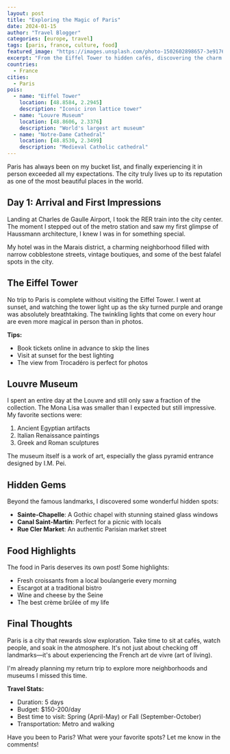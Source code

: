 ```yaml
---
layout: post
title: "Exploring the Magic of Paris"
date: 2024-01-15
author: "Travel Blogger"
categories: [europe, travel]
tags: [paris, france, culture, food]
featured_image: "https://images.unsplash.com/photo-1502602898657-3e91760cbb34?w=800"
excerpt: "From the Eiffel Tower to hidden cafés, discovering the charm of the City of Light."
countries:
  - France
cities:
  - Paris
pois:
  - name: "Eiffel Tower"
    location: [48.8584, 2.2945]
    description: "Iconic iron lattice tower"
  - name: "Louvre Museum"
    location: [48.8606, 2.3376]
    description: "World's largest art museum"
  - name: "Notre-Dame Cathedral"
    location: [48.8530, 2.3499]
    description: "Medieval Catholic cathedral"
---
```


Paris has always been on my bucket list, and finally experiencing it in person exceeded all my expectations. The city truly lives up to its reputation as one of the most beautiful places in the world.

## Day 1: Arrival and First Impressions

Landing at Charles de Gaulle Airport, I took the RER train into the city center. The moment I stepped out of the metro station and saw my first glimpse of Haussmann architecture, I knew I was in for something special.

My hotel was in the Marais district, a charming neighborhood filled with narrow cobblestone streets, vintage boutiques, and some of the best falafel spots in the city.

## The Eiffel Tower

No trip to Paris is complete without visiting the Eiffel Tower. I went at sunset, and watching the tower light up as the sky turned purple and orange was absolutely breathtaking. The twinkling lights that come on every hour are even more magical in person than in photos.

**Tips:**

- Book tickets online in advance to skip the lines
- Visit at sunset for the best lighting
- The view from Trocadéro is perfect for photos

## Louvre Museum

I spent an entire day at the Louvre and still only saw a fraction of the collection. The Mona Lisa was smaller than I expected but still impressive. My favorite sections were:

1. Ancient Egyptian artifacts
2. Italian Renaissance paintings
3. Greek and Roman sculptures

The museum itself is a work of art, especially the glass pyramid entrance designed by I.M. Pei.

## Hidden Gems

Beyond the famous landmarks, I discovered some wonderful hidden spots:

- **Sainte-Chapelle**: A Gothic chapel with stunning stained glass windows
- **Canal Saint-Martin**: Perfect for a picnic with locals
- **Rue Cler Market**: An authentic Parisian market street

## Food Highlights

The food in Paris deserves its own post! Some highlights:

- Fresh croissants from a local boulangerie every morning
- Escargot at a traditional bistro
- Wine and cheese by the Seine
- The best crème brûlée of my life

## Final Thoughts

Paris is a city that rewards slow exploration. Take time to sit at cafés, watch people, and soak in the atmosphere. It's not just about checking off landmarks—it's about experiencing the French art de vivre (art of living).

I'm already planning my return trip to explore more neighborhoods and museums I missed this time.

**Travel Stats:**

- Duration: 5 days
- Budget: $150-200/day
- Best time to visit: Spring (April-May) or Fall (September-October)
- Transportation: Metro and walking

Have you been to Paris? What were your favorite spots? Let me know in the comments!

